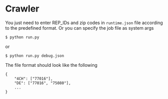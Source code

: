 # Crawler

You just need to enter REP_IDs and zip codes in `runtime.json` file according to the predefined format. Or you can specify the job file as system args
```
$ python run.py
```
or
```
$ python run.py debug.json
```
The file format should look like the following
```
{
    "4CH": ["77016"],
    "DE": ["77016", "75080"],
    ...
}
```
